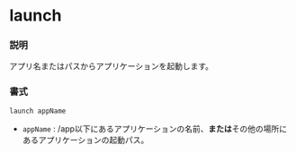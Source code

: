 # launch
### 説明
アプリ名またはパスからアプリケーションを起動します。

### 書式
```kish
launch appName
```
- `appName` : /app以下にあるアプリケーションの名前、**または**その他の場所にあるアプリケーションの起動パス。